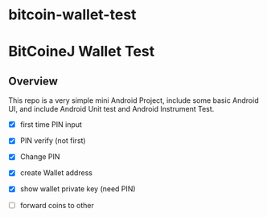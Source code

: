 # bitcoin-wallet-test

# BitCoineJ Wallet Test

## Overview
This repo is a very simple mini Android Project, include some basic Android UI, and include Android Unit test and Android Instrument Test.

- [x] first time PIN input 
- [x] PIN verify (not first)
- [x] Change PIN
- [x] create Wallet address
- [x] show wallet private key (need PIN)
- [ ] forward coins to other



